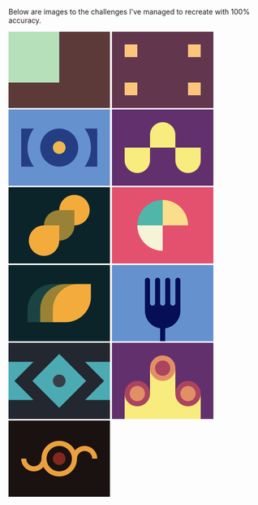 Below are images to the challenges I've managed to recreate with 100% accuracy.

![](images/001.png)
![](images/002.png)
![](images/003.png)
![](images/004.png)
![](images/005.png)
![](images/006.png)
![](images/007.png)
![](images/008.png)
![](images/009.png)
![](images/010.png)
![](images/011.png)
